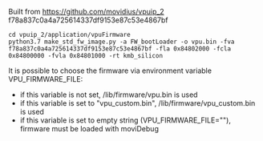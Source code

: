 Built from https://github.com/movidius/vpuip_2 f78a837c0a4a725614337df9153e87c53e4867bf

```
cd vpuip_2/application/vpuFirmware
python3.7 make_std_fw_image.py -a FW_bootLoader -o vpu.bin -fva f78a837c0a4a725614337df9153e87c53e4867bf -fla 0x84802000 -fcla 0x84800000 -fvla 0x84801000 -rt kmb_silicon
```

It is possible to choose the firmware via environment variable VPU_FIRMWARE_FILE:
* if this variable is not set, /lib/firmware/vpu.bin is used
* if this variable is set to "vpu_custom.bin", /lib/firmware/vpu_custom.bin is used
* if this variable is set to empty string (VPU_FIRMWARE_FILE=""), firmware must be loaded with moviDebug

